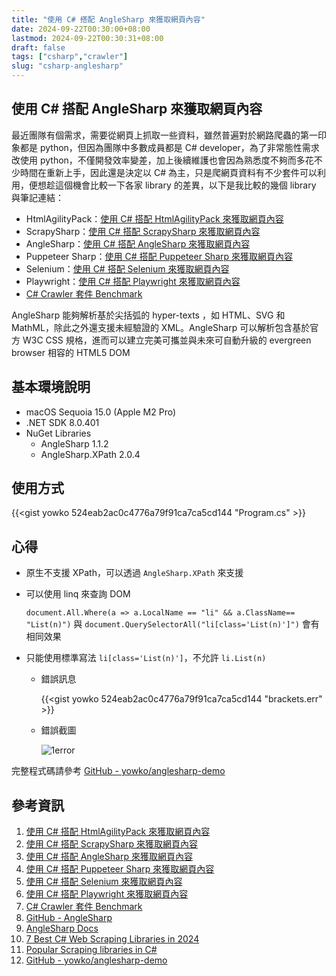 ```yaml
---
title: "使用 C# 搭配 AngleSharp 來獲取網頁內容"
date: 2024-09-22T00:30:00+08:00
lastmod: 2024-09-22T00:30:31+08:00
draft: false
tags: ["csharp","crawler"]
slug: "csharp-anglesharp"
---
```


## 使用 C# 搭配 AngleSharp 來獲取網頁內容

最近團隊有個需求，需要從網頁上抓取一些資料，雖然普遍對於網路爬蟲的第一印象都是 python，但因為團隊中多數成員都是 C# developer，為了非常態性需求改使用 python，不僅開發效率變差，加上後續維護也會因為熟悉度不夠而多花不少時間在重新上手，因此還是決定以 C# 為主，只是爬網頁資料有不少套件可以利用，便想趁這個機會比較一下各家 library 的差異，以下是我比較的幾個 library 與筆記連結：

- HtmlAgilityPack：[使用 C# 搭配 HtmlAgilityPack 來獲取網頁內容](/csharp-htmlagilitypack)
- ScrapySharp：[使用 C# 搭配 ScrapySharp 來獲取網頁內容](/csharp-scrapysharp)
- AngleSharp：[使用 C# 搭配 AngleSharp 來獲取網頁內容](/csharp-anglesharp)
- Puppeteer Sharp：[使用 C# 搭配 Puppeteer Sharp 來獲取網頁內容](/csharp-puppeteer-sharp)
- Selenium：[使用 C# 搭配 Selenium 來獲取網頁內容](/csharp-selenium)
- Playwright：[使用 C# 搭配 Playwright 來獲取網頁內容](/csharp-playwright)
- [C# Crawler 套件 Benchmark](/csharp-crawler-benchmark)

AngleSharp 能夠解析基於尖括弧的 hyper-texts ，如 HTML、SVG 和 MathML，除此之外還支援未經驗證的 XML。AngleSharp 可以解析包含基於官方 W3C CSS 規格，進而可以建立完美可攜並與未來可自動升級的 evergreen browser 相容的 HTML5 DOM

## 基本環境說明

- macOS Sequoia 15.0 (Apple M2 Pro)
- .NET SDK 8.0.401
- NuGet Libraries
    - AngleSharp 1.1.2
    - AngleSharp.XPath 2.0.4

## 使用方式

{{<gist yowko 524eab2ac0c4776a79f91ca7ca5cd144 "Program.cs" >}}

## 心得

- 原生不支援 XPath，可以透過 `AngleSharp.XPath` 來支援
- 可以使用 linq 來查詢 DOM

    `document.All.Where(a => a.LocalName == "li" && a.ClassName== "List(n)")` 與 `document.QuerySelectorAll("li[class='List(n)']")` 會有相同效果

- 只能使用標準寫法 `li[class='List(n)']`，不允許 `li.List(n)`

    - 錯誤訊息

        {{<gist yowko 524eab2ac0c4776a79f91ca7ca5cd144 "brackets.err" >}}

    - 錯誤截圖

        ![1error](https://github.com/user-attachments/assets/1a40d961-5bd4-4da4-a23f-8e970d64ffbd)

完整程式碼請參考 [GitHub - yowko/anglesharp-demo](https://github.com/yowko/anglesharp-demo)

## 參考資訊

1. [使用 C# 搭配 HtmlAgilityPack 來獲取網頁內容](/csharp-htmlagilitypack)
2. [使用 C# 搭配 ScrapySharp 來獲取網頁內容](/csharp-scrapysharp)
3. [使用 C# 搭配 AngleSharp 來獲取網頁內容](/csharp-anglesharp)
4. [使用 C# 搭配 Puppeteer Sharp 來獲取網頁內容](/csharp-puppeteer-sharp)
5. [使用 C# 搭配 Selenium 來獲取網頁內容](/csharp-selenium)
6. [使用 C# 搭配 Playwright 來獲取網頁內容](/csharp-playwright)
7. [C# Crawler 套件 Benchmark](/csharp-crawler-benchmark)
8. [GitHub - AngleSharp](https://github.com/AngleSharp/AngleSharp)
9. [AngleSharp Docs](https://anglesharp.github.io/)
10. [7 Best C# Web Scraping Libraries in 2024](https://www.zenrows.com/blog/c-sharp-web-scraping-library#best-c-web-scraping-libraries)
11. [Popular Scraping libraries in C#](https://www.codementor.io/@riza/popular-scraping-libraries-in-c-23u9pjwfc1)
12. [GitHub - yowko/anglesharp-demo](https://github.com/yowko/anglesharp-demo)
